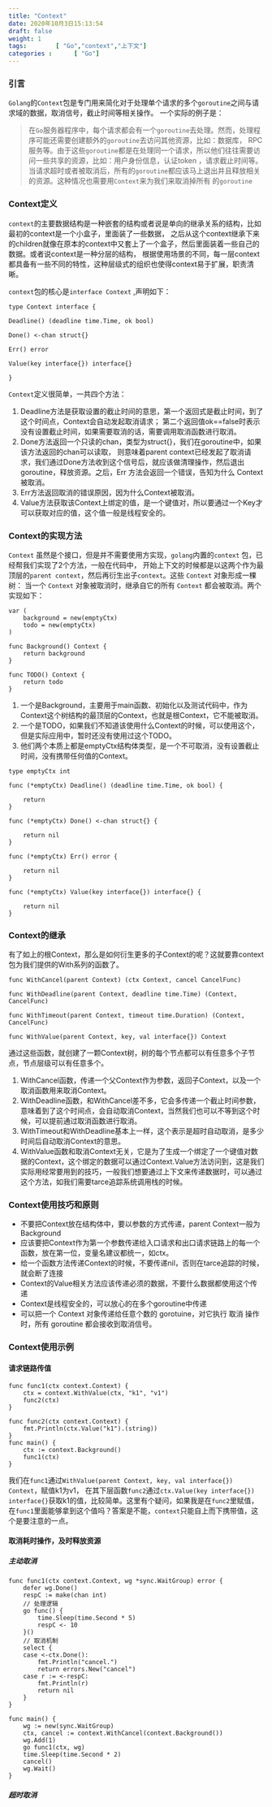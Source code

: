```yaml
---
title: "Context"
date: 2020年10月3日15:13:54
draft: false
weight: 1
tags:        [ "Go","context","上下文"]
categories :      [ "Go"]
---
```


### 引言
`Golang`的`Context`包是专门用来简化对于处理单个请求的多个`goroutine`之间与请求域的数据，取消信号，截止时间等相关操作。
一个实际的例子是：
>在`Go`服务器程序中，每个请求都会有一个`goroutine`去处理。然而，处理程序可能还需要创建额外的`goroutine`去访问其他资源，比如：数据库，
>RPC服务等。由于这些`goroutine`都是在处理同一个请求，所以他们往往需要访问一些共享的资源，比如：用户身份信息，认证token
>，请求截止时间等。当请求超时或者被取消后，所有的`goroutine`都应该马上退出并且释放相关的资源。这种情况也需要用`Context`来为我们来取消掉所有
>的`goroutine`

### Context定义
`context`的主要数据结构是一种嵌套的结构或者说是单向的继承关系的结构，比如最初的context是一个小盒子，里面装了一些数据，
之后从这个context继承下来的children就像在原本的context中又套上了一个盒子，然后里面装着一些自己的数据。或者说context是一种分层的结构，
根据使用场景的不同，每一层context都具备有一些不同的特性，这种层级式的组织也使得context易于扩展，职责清晰。

`context`包的核心是`interface Context` ,声明如下：
```
type Context interface {

Deadline() (deadline time.Time, ok bool)

Done() <-chan struct{}

Err() error

Value(key interface{}) interface{}

}
```
`Context`定义很简单，一共四个方法：
1. Deadline方法是获取设置的截止时间的意思，第一个返回式是截止时间，到了这个时间点，Context会自动发起取消请求；
第二个返回值ok==false时表示没有设置截止时间，如果需要取消的话，需要调用取消函数进行取消。
2. Done方法返回一个只读的chan，类型为struct{}，我们在goroutine中，如果该方法返回的chan可以读取，
则意味着parent context已经发起了取消请求，我们通过Done方法收到这个信号后，就应该做清理操作，然后退出goroutine，释放资源。之后，Err 方法会返回一个错误，告知为什么 Context 被取消。
3. Err方法返回取消的错误原因，因为什么Context被取消。
4. Value方法获取该Context上绑定的值，是一个键值对，所以要通过一个Key才可以获取对应的值，这个值一般是线程安全的。

### Context的实现方法
`Context` 虽然是个接口，但是并不需要使用方实现，`golang`内置的`context` 包，已经帮我们实现了2个方法，一般在代码中，
开始上下文的时候都是以这两个作为最顶层的`parent context`，然后再衍生出子`context`。这些 `Context` 对象形成一棵树：
当一个 `Context` 对象被取消时，继承自它的所有 `Context` 都会被取消。两个实现如下：
```
var (
    background = new(emptyCtx)
    todo = new(emptyCtx)
)

func Background() Context {
    return background
}

func TODO() Context {
    return todo
}
```
1. 一个是Background，主要用于main函数、初始化以及测试代码中，作为Context这个树结构的最顶层的Context，也就是根Context，它不能被取消。
2. 一个是TODO，如果我们不知道该使用什么Context的时候，可以使用这个，但是实际应用中，暂时还没有使用过这个TODO。
3. 他们两个本质上都是emptyCtx结构体类型，是一个不可取消，没有设置截止时间，没有携带任何值的Context。

```
type emptyCtx int

func (*emptyCtx) Deadline() (deadline time.Time, ok bool) {
    
    return
}

func (*emptyCtx) Done() <-chan struct{} {

    return nil
}

func (*emptyCtx) Err() error {

    return nil
}

func (*emptyCtx) Value(key interface{}) interface{} {

    return nil
}

```

### Context的继承
有了如上的根Context，那么是如何衍生更多的子Context的呢？这就要靠context包为我们提供的With系列的函数了。
```
func WithCancel(parent Context) (ctx Context, cancel CancelFunc)

func WithDeadline(parent Context, deadline time.Time) (Context, CancelFunc)

func WithTimeout(parent Context, timeout time.Duration) (Context, CancelFunc)

func WithValue(parent Context, key, val interface{}) Context
```

通过这些函数，就创建了一颗Context树，树的每个节点都可以有任意多个子节点，节点层级可以有任意多个。
1. WithCancel函数，传递一个父Context作为参数，返回子Context，以及一个取消函数用来取消Context。
2. WithDeadline函数，和WithCancel差不多，它会多传递一个截止时间参数，意味着到了这个时间点，会自动取消Context，当然我们也可以不等到这个时候，可以提前通过取消函数进行取消。
3. WithTimeout和WithDeadline基本上一样，这个表示是超时自动取消，是多少时间后自动取消Context的意思。
4. WithValue函数和取消Context无关，它是为了生成一个绑定了一个键值对数据的Context，这个绑定的数据可以通过Context.Value方法访问到，这是我们实际用经常要用到的技巧，一般我们想要通过上下文来传递数据时，可以通过这个方法，如我们需要tarce追踪系统调用栈的时候。

### Context使用技巧和原则

- 不要把Context放在结构体中，要以参数的方式传递，parent Context一般为Background
- 应该要把Context作为第一个参数传递给入口请求和出口请求链路上的每一个函数，放在第一位，变量名建议都统一，如ctx。
- 给一个函数方法传递Context的时候，不要传递nil，否则在tarce追踪的时候，就会断了连接
- Context的Value相关方法应该传递必须的数据，不要什么数据都使用这个传递
- Context是线程安全的，可以放心的在多个goroutine中传递
- 可以把一个 Context 对象传递给任意个数的 gorotuine，对它执行 取消 操作时，所有 goroutine 都会接收到取消信号。

### Context使用示例

#### 请求链路传值
```
func func1(ctx context.Context) {
    ctx = context.WithValue(ctx, "k1", "v1")
    func2(ctx)
}

func func2(ctx context.Context) {
    fmt.Println(ctx.Value("k1").(string))
}
func main() {
    ctx := context.Background()
    func1(ctx)
}
```
我们在`func1`通过`WithValue(parent Context, key, val interface{}) Context`，赋值k1为v1，
在其下层函数`func2`通过`ctx.Value(key interface{}) interface{}`获取k1的值，比较简单。这里有个疑问，如果我是在`func2`里赋值，
在`func1`里面能够拿到这个值吗？答案是不能，`context`只能自上而下携带值，这个是要注意的一点。

#### 取消耗时操作，及时释放资源

##### 主动取消
```
func func1(ctx context.Context, wg *sync.WaitGroup) error {
    defer wg.Done()
    respC := make(chan int)
    // 处理逻辑
    go func() {
        time.Sleep(time.Second * 5)
        respC <- 10
    }()
    // 取消机制
    select {
    case <-ctx.Done():
        fmt.Println("cancel.")
        return errors.New("cancel")
    case r := <-respC:
        fmt.Println(r)
        return nil
    }
}

func main() {
    wg := new(sync.WaitGroup)
    ctx, cancel := context.WithCancel(context.Background())
    wg.Add(1)
    go func1(ctx, wg)
    time.Sleep(time.Second * 2)
    cancel()
    wg.Wait()
}
```

##### 超时取消

